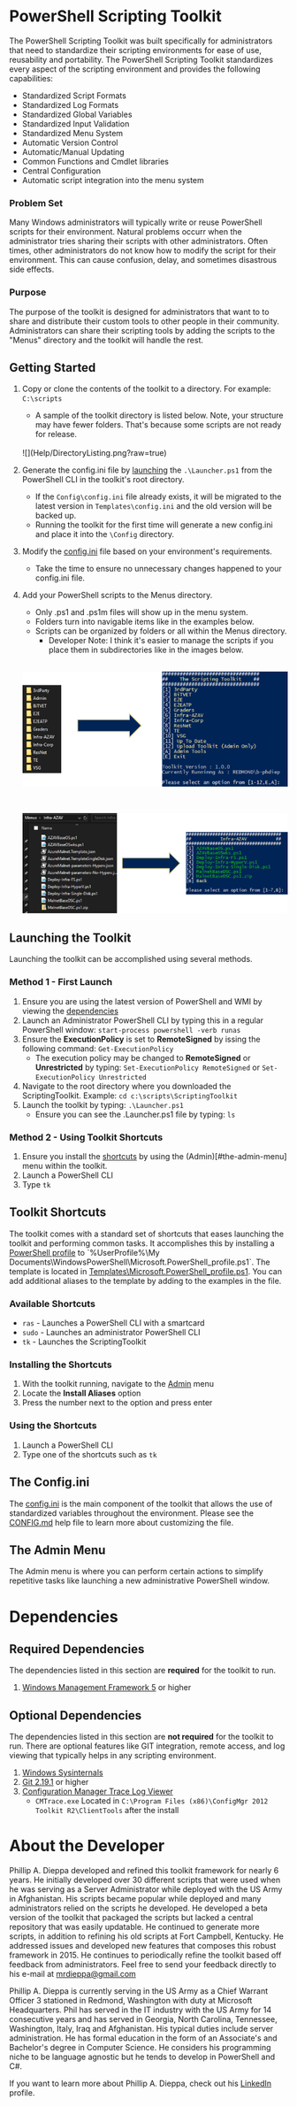 # PowerShell Scripting Toolkit
The PowerShell Scripting Toolkit was built specifically for administrators that need to standardize their scripting environments for ease of use, reusability and portability. The PowerShell Scripting Toolkit standardizes every aspect of the scripting environment and provides the following capabilities:<br />
* Standardized Script Formats
* Standardized Log Formats
* Standardized Global Variables
* Standardized Input Validation
* Standardized Menu System
* Automatic Version Control
* Automatic/Manual Updating
* Common Functions and Cmdlet libraries
* Central Configuration
* Automatic script integration into the menu system

### Problem Set
Many Windows administrators will typically write or reuse PowerShell scripts for their environment. Natural problems occurr when the administrator tries sharing their scripts with other administrators. Often times, other administrators do not know how to modify the script for their environment. This can cause confusion, delay, and sometimes disastrous side effects. 

### Purpose
The purpose of the toolkit is designed for administrators that want to to share and distribute their custom tools to other people in their community. Administrators can share their scripting tools by adding the scripts to the "Menus" directory and the toolkit will handle the rest.

## Getting Started

1. Copy or clone the contents of the toolkit to a directory. For example: `C:\scripts`
   - A sample of the toolkit directory is listed below. Note, your structure may have fewer folders. That's because some scripts are not ready for release.
    <br />
    ![](Help/DirectoryListing.png?raw=true)
    
2. Generate the config.ini file by [launching](#launching-the-toolkit) the `.\Launcher.ps1` from the PowerShell CLI in the toolkit's root directory. 
   - If the `Config\config.ini` file already exists, it will be migrated to the latest version in `Templates\config.ini` and the old version will be backed up.
   - Running the toolkit for the first time will generate a new config.ini and place it into the `\Config` directory. 

3. Modify the [config.ini](#the-config.ini) file based on your environment's requirements.
   - Take the time to ensure no unnecessary changes happened to your config.ini file.

4. Add your PowerShell scripts to the Menus directory.
   - Only .ps1 and .ps1m files will show up in the menu system.
   - Folders turn into navigable items like in the examples below.   
   - Scripts can be organized by folders or all within the Menus directory.
     - Developer Note: I think it's easier to manage the scripts if you place them in subdirectories like in the images below.

   <br />

   ![](Help/DirectoryToMenu.png?raw=false)

   
   <br />

   ![](Help/ScriptToMenu.png?raw=false)

   

## Launching the Toolkit
Launching the toolkit can be accomplished using several methods.

### Method 1 - First Launch
1. Ensure you are using the latest version of PowerShell and WMI by viewing the [dependencies](#dependencies)
2. Launch an Administrator PowerShell CLI by typing this in a regular PowerShell window: `start-process powershell -verb runas`
3. Ensure the **ExecutionPolicy** is set to **RemoteSigned** by issing the following command: `Get-ExecutionPolicy`
   - The execution policy may be changed to **RemoteSigned** or **Unrestricted** by typing: `Set-ExecutionPolicy RemoteSigned` or `Set-ExecutionPolicy Unrestricted`
4. Navigate to the root directory where you downloaded the ScriptingToolkit. Example: `cd c:\scripts\ScriptingToolkit`
5. Launch the toolkit by typing: `.\Launcher.ps1`
   - Ensure you can see the .Launcher.ps1 file by typing: `ls`

### Method 2 - Using Toolkit Shortcuts
1. Ensure you install the [shortcuts](#toolkit-shortcuts) by using the (Admin)[#the-admin-menu] menu within the toolkit.
2. Launch a PowerShell CLI
3. Type `tk`

## Toolkit Shortcuts
The toolkit comes with a standard set of shortcuts that eases launching the toolkit and performing common tasks. It accomplishes this by installing a [PowerShell profile](https://technet.microsoft.com/en-us/library/bb613488(v=vs.85).aspx) to `%UserProfile%\My Documents\WindowsPowerShell\Microsoft.PowerShell_profile.ps1`. The template is located in [Templates\Microsoft.PowerShell_profile.ps1](Templates\Microsoft.PowerShell_profile.ps1). You can add additional aliases to the template by adding to the examples in the file.

### Available Shortcuts
* `ras` - Launches a PowerShell CLI with a smartcard
* `sudo` - Launches an administrator PowerShell CLI
* `tk` - Launches the ScriptingToolkit

### Installing the Shortcuts
1. With the toolkit running, navigate to the [Admin](#the-admin-menu) menu
2. Locate the **Install Aliases** option
3. Press the number next to the option and press enter

### Using the Shortcuts
1. Launch a PowerShell CLI
2. Type one of the shortcuts such as `tk`

## The Config.ini
The [config.ini](Templates\config.ini) is the main component of the toolkit that allows the use of standardized variables throughout the environment. Please see the [CONFIG.md](Templates\CONFIG.md) help file to learn more about customizing the file.

## The Admin Menu
The Admin menu is where you can perform certain actions to simplify repetitive tasks like launching a new administrative PowerShell window.

# Dependencies

## Required Dependencies
The dependencies listed in this section are **required** for the toolkit to run.
1. [Windows Management Framework 5](https://www.microsoft.com/en-us/download/details.aspx?id=54616) or higher

## Optional Dependencies
The dependencies listed in this section are **not required** for the toolkit to run. There are optional features like GIT integration, remote access, and log viewing that typically helps in any scripting environment.
1. [Windows Sysinternals](https://technet.microsoft.com/en-us/sysinternals/dd443648.aspx)
2. [Git 2.19.1](https://git-scm.com/downloads) or higher
3. [Configuration Manager Trace Log Viewer](https://www.microsoft.com/en-us/download/details.aspx?id=50012)
   - `CMTrace.exe` Located in `C:\Program Files (x86)\ConfigMgr 2012 Toolkit R2\ClientTools` after the install

# About the Developer
Phillip A. Dieppa developed and refined this toolkit framework for nearly 6 years. He initially developed over 30 different scripts that were used when he was serving as a Server Administrator while deployed with the US Army in Afghanistan. His scripts became popular while deployed and many administrators relied on the scripts he developed. He developed a beta version of the toolkit that packaged the scripts but lacked a central repository that was easily updatable. He continued to generate more scripts, in addition to refining his old scripts at Fort Campbell, Kentucky. He addressed issues and developed new features that composes this robust framework in 2015. He continues to periodically refine the toolkit based off feedback from administrators. Feel free to send your feedback directly to his e-mail at mrdieppa@gmail.com 

Phillip A. Dieppa is currently serving in the US Army as a Chief Warrant Officer 3 stationed in Redmond, Washington with duty at Microsoft Headquarters. Phil has served in the IT industry with the US Army for 14 consecutive years and has served in Georgia, North Carolina, Tennessee, Washington, Italy, Iraq and Afghanistan. His typical duties include server administration. He has formal education in the form of an Associate's and Bachelor's degree in Computer Science. He considers his programming niche to be language agnostic but he tends to develop in PowerShell and C#.

If you want to learn more about Phillip A. Dieppa, check out his [LinkedIn](https://www.linkedin.com/in/phillipdieppa/) profile. 